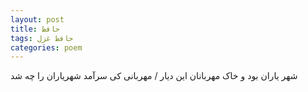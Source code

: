 ```yaml
---
layout: post
title: حافظ
tags: حافظ غزل
categories: poem
---
```


شهر یاران بود و خاک مهربانان این دیار / مهربانی کی سرآمد شهریاران را چه شد
